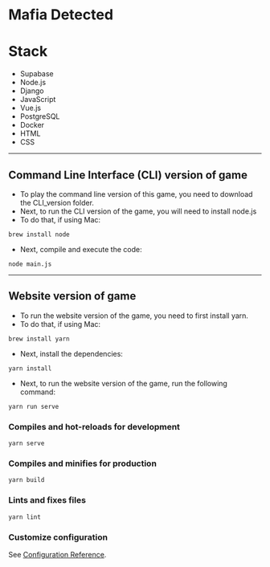 # Mafia Detected
# Stack
- Supabase
- Node.js
- Django
- JavaScript
- Vue.js
- PostgreSQL
- Docker
- HTML
- CSS
--------------------------------
## Command Line Interface (CLI) version of game

- To play the command line version of this game, you need to download the CLI_version folder.
- Next, to run the CLI version of the game, you will need to install node.js
- To do that, if using Mac:
```
brew install node
```
- Next, compile and execute the code:
```
node main.js
```
------------------------------
## Website version of game

- To run the website version of the game, you need to first install yarn.
- To do that, if using Mac:
```
brew install yarn
```
- Next, install the dependencies:
```
yarn install
```
- Next, to run the website version of the game, run the following command:
```
yarn run serve
```
### Compiles and hot-reloads for development
```
yarn serve
```

### Compiles and minifies for production
```
yarn build
```

### Lints and fixes files
```
yarn lint
```

### Customize configuration
See [Configuration Reference](https://cli.vuejs.org/config/).
